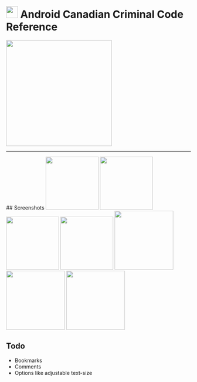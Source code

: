 # <img src="https://github.com/simplegr33n/android-reference-criminal-code/blob/master/screenshots/logos/logo2.png" width="32"> Android Canadian Criminal Code Reference 

[<img src="https://play.google.com/intl/en_us/badges/images/generic/en_badge_web_generic.png" width="288">](https://play.google.com/store/apps/details?id=ca.ggolda.reference_criminal_code)

<hr>
## Screenshots

<img src="https://github.com/simplegr33n/android-reference-criminal-code/blob/master/screenshots/phone0005.jpg" width="144">
<img src="https://github.com/simplegr33n/android-reference-criminal-code/blob/master/screenshots/phone0009.jpg" width="144">
<img src="https://github.com/simplegr33n/android-reference-criminal-code/blob/master/screenshots/phone0012.jpg" width="144">
<img src="https://github.com/simplegr33n/android-reference-criminal-code/blob/master/screenshots/phone0011.jpg" width="144">

<img src="https://github.com/simplegr33n/android-reference-criminal-code/blob/master/screenshots/tablet0007.jpg" width="160">
<img src="https://github.com/simplegr33n/android-reference-criminal-code/blob/master/screenshots/tablet0006.jpg" width="160">
<img src="https://github.com/simplegr33n/android-reference-criminal-code/blob/master/screenshots/tablet0005.jpg" width="160">

## Todo
* Bookmarks
* Comments
* Options like adjustable text-size








